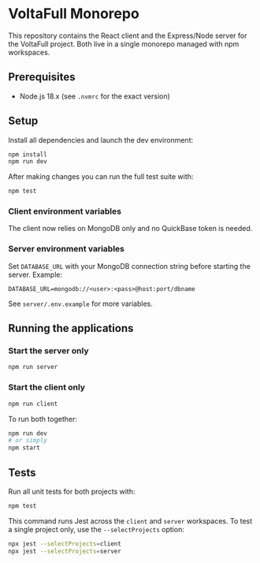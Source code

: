 # VoltaFull Monorepo

This repository contains the React client and the Express/Node server for the VoltaFull project. Both live in a single monorepo managed with npm workspaces.

## Prerequisites

- Node.js 18.x (see `.nvmrc` for the exact version)

## Setup



Install all dependencies and launch the dev environment:

```bash
npm install
npm run dev
```

After making changes you can run the full test suite with:

```bash
npm test
```

### Client environment variables

The client now relies on MongoDB only and no QuickBase token is needed.

### Server environment variables

Set `DATABASE_URL` with your MongoDB connection string before starting the
server. Example:

```dotenv
DATABASE_URL=mongodb://<user>:<pass>@host:port/dbname
```

See `server/.env.example` for more variables.

## Running the applications

### Start the server only

```bash
npm run server
```

### Start the client only

```bash
npm run client
```

To run both together:

```bash
npm run dev
# or simply
npm start
```

## Tests

Run all unit tests for both projects with:

```bash
npm test
```

This command runs Jest across the `client` and `server` workspaces. To test a
single project only, use the `--selectProjects` option:

```bash
npx jest --selectProjects=client
npx jest --selectProjects=server
```
